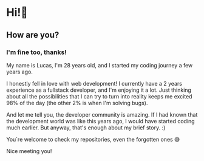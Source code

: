 # Hi!👋

## How are you?
### I'm fine too, thanks!

My name is Lucas, I'm 28 years old, and I started my coding journey a few years ago.

I honestly fell in love with web development! I currently have a 2 years experience as a fullstack developer, and I'm enjoying it a lot. Just thinking about all the possibilities that I can try to turn into reality keeps me excited 98% of the day (the other 2% is when I'm solving bugs).

And let me tell you, the developer community is amazing. If I had known that the development world was like this years ago, I would have started coding much earlier. But anyway, that's enough about my brief story. :)

You`re welcome to check my repositories, even the forgotten ones 😅

Nice meeting you!
